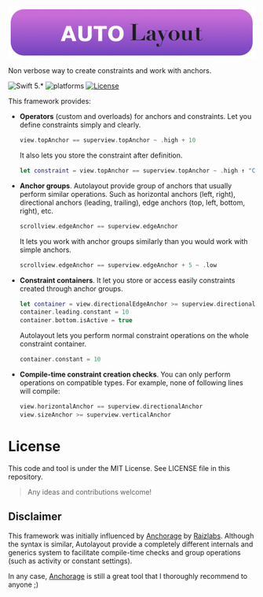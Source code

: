 <p align="center">
    <img src="Assets/Autolayout.png" alt="Logo & Name"/>
</p>

Non verbose way to create constraints and work with anchors.

![Swift 5.*](https://img.shields.io/badge/Swift-5.*-orange.svg) ![platforms](https://img.shields.io/badge/platforms-iOS%20%7C%20macOS%20%7C%20tvOS-lightgrey.svg) [![License](http://img.shields.io/:license-mit-blue.svg)](http://doge.mit-license.org)

This framework provides:
- **Operators** (custom and overloads) for anchors and constraints.
  Let you define constraints simply and clearly.
  ```swift
  view.topAnchor == superview.topAnchor ~ .high + 10
  ```
  It also lets you store the constraint after definition.
  ```swift
  let constraint = view.topAnchor == superview.topAnchor ~ .high ↑ "CustomIdentifier"
  ```
- **Anchor groups**.
  Autolayout provide group of anchors that usually perform similar operations. Such as horizontal anchors (left, right), directional anchors (leading, trailing), edge anchors (top, left, bottom, right), etc.
  ```swift
  scrollview.edgeAnchor == superview.edgeAnchor
  ```
  It lets you work with anchor groups similarly than you would work with simple anchors.
  ```swift
  scrollview.edgeAnchor == superview.edgeAnchor + 5 ~ .low
  ```
- **Constraint containers**.
  It let you store or access easily constraints created through anchor groups.
  ```swift
  let container = view.directionalEdgeAnchor >= superview.directionalEdgeAnchor + 3 ~ .required
  container.leading.constant = 10
  container.bottom.isActive = true
  ```
  Autolayout lets you perform normal constraint operations on the whole constraint container.
  ```swift
  container.constant = 10
  ```
- **Compile-time constraint creation checks**.
  You can only perform operations on compatible types. For example, none of following lines will compile:
  ```swift
  view.horizontalAnchor == superview.directionalAnchor
  view.sizeAnchor >= superview.verticalAnchor
  ```
License
=======

This code and tool is under the MIT License. See LICENSE file in this repository.

> Any ideas and contributions welcome!

## Disclaimer
This framework was initially influenced by [Anchorage](https://github.com/Raizlabs/Anchorage) by [Raizlabs](https://www.raizlabs.com). Although the syntax is similar, Autolayout provide a completely different internals and generics system to facilitate compile-time checks and group operations (such as activity or constant settings).

In any case, [Anchorage](https://github.com/Raizlabs/Anchorage) is still a great tool that I thoroughly recommend to anyone ;)
